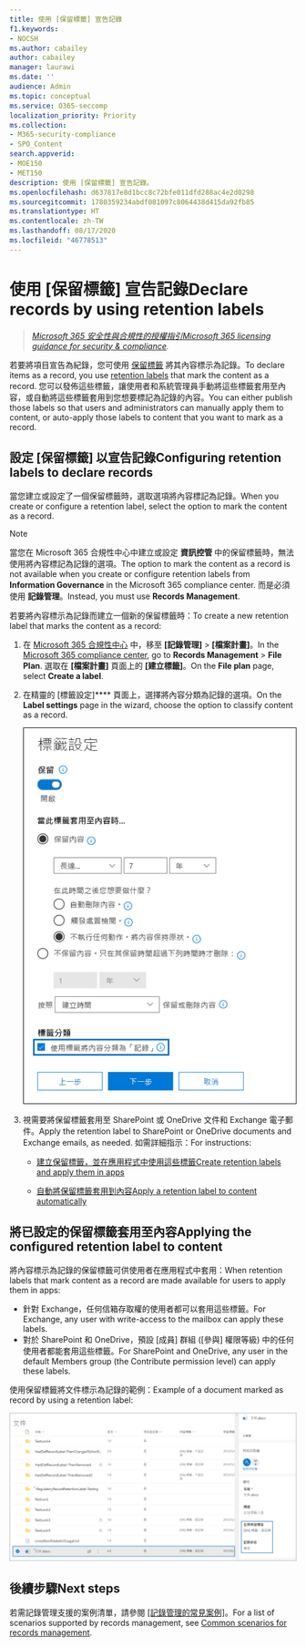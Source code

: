 ```yaml
---
title: 使用 [保留標籤] 宣告記錄
f1.keywords:
- NOCSH
ms.author: cabailey
author: cabailey
manager: laurawi
ms.date: ''
audience: Admin
ms.topic: conceptual
ms.service: O365-seccomp
localization_priority: Priority
ms.collection:
- M365-security-compliance
- SPO_Content
search.appverid:
- MOE150
- MET150
description: 使用 [保留標籤] 宣告記錄。
ms.openlocfilehash: d637817e8d1bcc8c72bfe011dfd288ac4e2d0298
ms.sourcegitcommit: 1780359234abdf081097c8064438d415da92fb85
ms.translationtype: HT
ms.contentlocale: zh-TW
ms.lasthandoff: 08/17/2020
ms.locfileid: "46778513"
---
```

# <a name="declare-records-by-using-retention-labels"></a><span data-ttu-id="48c26-103">使用 [保留標籤] 宣告記錄</span><span class="sxs-lookup"><span data-stu-id="48c26-103">Declare records by using retention labels</span></span>

><span data-ttu-id="48c26-104">*[Microsoft 365 安全性與合規性的授權指引](https://aka.ms/ComplianceSD)*</span><span class="sxs-lookup"><span data-stu-id="48c26-104">*[Microsoft 365 licensing guidance for security & compliance](https://aka.ms/ComplianceSD).*</span></span>

<span data-ttu-id="48c26-105">若要將項目宣告為紀錄，您可使用 [保留標籤](retention.md#retention-labels) 將其內容標示為記錄。</span><span class="sxs-lookup"><span data-stu-id="48c26-105">To declare items as a record, you use [retention labels](retention.md#retention-labels) that mark the content as a record.</span></span> <span data-ttu-id="48c26-106">您可以發佈這些標籤，讓使用者和系統管理員手動將這些標籤套用至內容，或自動將這些標籤套用到您想要標記為記錄的內容。</span><span class="sxs-lookup"><span data-stu-id="48c26-106">You can either publish those labels so that users and administrators can manually apply them to content, or auto-apply those labels to content that you want to mark as a record.</span></span>

## <a name="configuring-retention-labels-to-declare-records"></a><span data-ttu-id="48c26-107">設定 [保留標籤] 以宣告記錄</span><span class="sxs-lookup"><span data-stu-id="48c26-107">Configuring retention labels to declare records</span></span>

<span data-ttu-id="48c26-108">當您建立或設定了一個保留標籤時，選取選項將內容標記為記錄。</span><span class="sxs-lookup"><span data-stu-id="48c26-108">When you create or configure a retention label, select the option to mark the content as a record.</span></span>

>[!NOTE] 
> <span data-ttu-id="48c26-109">當您在 Microsoft 365 合規性中心中建立或設定 **資訊控管** 中的保留標籤時，無法使用將內容標記為記錄的選項。</span><span class="sxs-lookup"><span data-stu-id="48c26-109">The option to mark the content as a record is not available when you create or configure retention labels from **Information Governance** in the Microsoft 365 compliance center.</span></span> <span data-ttu-id="48c26-110">而是必須使用 **記錄管理**。</span><span class="sxs-lookup"><span data-stu-id="48c26-110">Instead, you must use **Records Management**.</span></span>

<span data-ttu-id="48c26-111">若要將內容標示為記錄而建立一個新的保留標籤時：</span><span class="sxs-lookup"><span data-stu-id="48c26-111">To create a new retention label that marks the content as a record:</span></span>

1. <span data-ttu-id="48c26-112">在 [Microsoft 365 合規性中心](https://compliance.microsoft.com) 中，移至 **[記錄管理]** \> **[檔案計畫]**。</span><span class="sxs-lookup"><span data-stu-id="48c26-112">In the [Microsoft 365 compliance center](https://compliance.microsoft.com), go to **Records Management** \> **File Plan**.</span></span> <span data-ttu-id="48c26-113">選取在 **[檔案計畫]** 頁面上的 **[建立標籤]**。</span><span class="sxs-lookup"><span data-stu-id="48c26-113">On the **File plan** page, select **Create a label**.</span></span>

2. <span data-ttu-id="48c26-114">在精靈的 [標籤設定]\*\*\*\* 頁面上，選擇將內容分類為記錄的選項。</span><span class="sxs-lookup"><span data-stu-id="48c26-114">On the **Label settings** page in the wizard, choose the option to classify content as a record.</span></span>
    
   ![按一下 [使用標籤以將內容分類為「記錄」] 核取方塊](../media/recordversioning6.png)

3. <span data-ttu-id="48c26-116">視需要將保留標籤套用至 SharePoint 或 OneDrive 文件和 Exchange 電子郵件。</span><span class="sxs-lookup"><span data-stu-id="48c26-116">Apply the retention label to SharePoint or OneDrive documents and Exchange emails, as needed.</span></span> <span data-ttu-id="48c26-117">如需詳細指示：</span><span class="sxs-lookup"><span data-stu-id="48c26-117">For instructions:</span></span>
    
    - [<span data-ttu-id="48c26-118">建立保留標籤，並在應用程式中使用這些標籤</span><span class="sxs-lookup"><span data-stu-id="48c26-118">Create retention labels and apply them in apps</span></span>](create-apply-retention-labels.md)
    
    - [<span data-ttu-id="48c26-119">自動將保留標籤套用到內容</span><span class="sxs-lookup"><span data-stu-id="48c26-119">Apply a retention label to content automatically</span></span>](apply-retention-labels-automatically.md)

## <a name="applying-the-configured-retention-label-to-content"></a><span data-ttu-id="48c26-120">將已設定的保留標籤套用至內容</span><span class="sxs-lookup"><span data-stu-id="48c26-120">Applying the configured retention label to content</span></span>

<span data-ttu-id="48c26-121">將內容標示為記錄的保留標籤可供使用者在應用程式中套用：</span><span class="sxs-lookup"><span data-stu-id="48c26-121">When retention labels that mark content as a record are made available for users to apply them in apps:</span></span>

- <span data-ttu-id="48c26-122">針對 Exchange，任何信箱存取權的使用者都可以套用這些標籤。</span><span class="sxs-lookup"><span data-stu-id="48c26-122">For Exchange, any user with write-access to the mailbox can apply these labels.</span></span> 
- <span data-ttu-id="48c26-123">對於 SharePoint 和 OneDrive，預設 [成員] 群組 ([參與] 權限等級) 中的任何使用者都能套用這些標籤。</span><span class="sxs-lookup"><span data-stu-id="48c26-123">For SharePoint and OneDrive, any user in the default Members group (the Contribute permission level) can apply these labels.</span></span>

<span data-ttu-id="48c26-124">使用保留標籤將文件標示為記錄的範例：</span><span class="sxs-lookup"><span data-stu-id="48c26-124">Example of a document marked as record by using a retention label:</span></span>

![標記為記錄之文件的詳細資料窗格](../media/recordversioning7.png)

## <a name="next-steps"></a><span data-ttu-id="48c26-126">後續步驟</span><span class="sxs-lookup"><span data-stu-id="48c26-126">Next steps</span></span>

<span data-ttu-id="48c26-127">若需記錄管理支援的案例清單，請參閱 [[記錄管理的常見案例]](get-started-with-records-management.md#common-scenarios-for-records-management)。</span><span class="sxs-lookup"><span data-stu-id="48c26-127">For a list of scenarios supported by records management, see [Common scenarios for records management](get-started-with-records-management.md#common-scenarios-for-records-management).</span></span>
